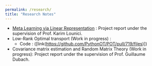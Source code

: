 ```yaml
---
permalink: /research/
title: "Research Notes"
---
```



- [Meta Learning via Linear Representation](https://fegounna.github.io/yessin-moakher/files/meta_learning.pdf) : Project report under the supervision of Prof. Karim Lounici.
- Low-Rank Optimal transport (Work in progress) :
    * Code : ([link(https://github.com/PythonOT/POT/pull/719/files)])
- Covariance matrix estimation and Random Matrix Theory (Work in progress): Project report under the supervision of Prof. Guillaume Dubach.



